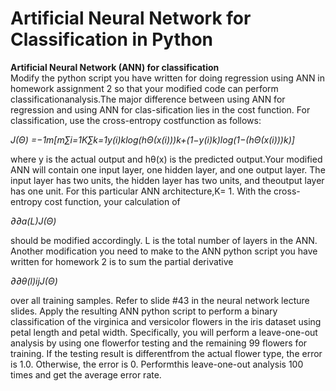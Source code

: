 # Artificial Neural Network for Classification in Python
**Artificial Neural Network (ANN) for classification**  
 Modify  the  python  script  you  have  written  for  doing  regression  using  ANN  in homework  assignment  2  so  that  your  modified  code  can  perform  classificationanalysis.The major difference between using ANN for regression and using ANN for clas-sification  lies  in  the  cost  function.   For  classification,  use  the  cross-entropy  costfunction as follows:  
 
 *J(Θ) =−1m[m∑i=1K∑k=1y(i)klog(hΘ(x(i)))k+(1−y(i)k)log(1−(hΘ(x(i)))k)]*  
 
 where y is the actual output and hθ(x) is the predicted output.Your modified ANN will contain one input layer, one hidden layer, and one output layer.   The  input  layer  has  two  units,  the  hidden  layer  has  two  units,  and  theoutput layer has one unit.  For this particular ANN architecture,K= 1. With the cross-entropy cost function, your calculation of  
 
 *∂∂a(L)J(Θ)*  
 
 should be modified accordingly. L is the total number of layers in the ANN. Another modification you need to make to the ANN python script you have written for homework 2 is to sum the partial derivative  
 
 *∂∂θ(l)ijJ(Θ)*  
 
 over all training samples. Refer to slide #43 in the neural network lecture slides. Apply the resulting ANN python script to perform a binary classification of the virginica  and  versicolor  flowers  in  the  iris  dataset  using  petal  length  and  petal width.  Specifically, you will perform a leave-one-out analysis by using one flowerfor testing and the remaining 99 flowers for training. If the testing result is differentfrom the actual flower type, the error is 1.0.  Otherwise, the error is 0.  Performthis leave-one-out analysis 100 times and get the average error rate.
